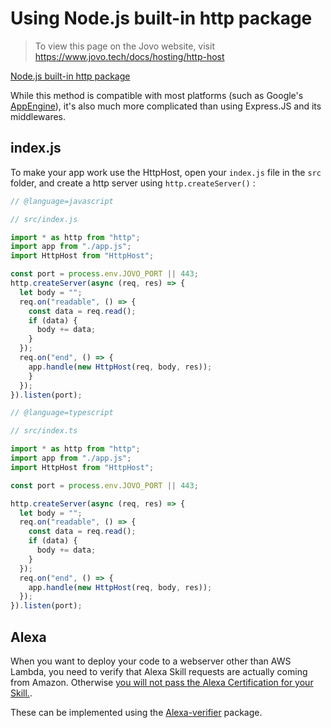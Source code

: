 # Using Node.js built-in http package

> To view this page on the Jovo website, visit https://www.jovo.tech/docs/hosting/http-host

[Node.js built-in http package](https://nodejs.org/api/http.html)

While this method is compatible with most platforms (such as Google's [AppEngine](https://cloud.google.com/appengine/)), it's also much more complicated than using Express.JS and its middlewares.

## index.js

To make your app work use the HttpHost, open your `index.js` file in the `src` folder, and create a http server using `http.createServer()` :

```javascript
// @language=javascript

// src/index.js

import * as http from "http";
import app from "./app.js";
import HttpHost from "HttpHost";

const port = process.env.JOVO_PORT || 443;
http.createServer(async (req, res) => {
  let body = "";
  req.on("readable", () => {
    const data = req.read();
    if (data) {
      body += data;
    }
  });
  req.on("end", () => {
    app.handle(new HttpHost(req, body, res));
    }
  });
}).listen(port);

// @language=typescript

// src/index.ts

import * as http from "http";
import app from "./app.js";
import HttpHost from "HttpHost";

const port = process.env.JOVO_PORT || 443;

http.createServer(async (req, res) => {
  let body = "";
  req.on("readable", () => {
    const data = req.read();
    if (data) {
      body += data;
    }
  });
  req.on("end", () => {
    app.handle(new HttpHost(req, body, res));
  });
}).listen(port);
```

## Alexa

When you want to deploy your code to a webserver other than AWS Lambda, you need to verify that Alexa Skill requests are actually coming from Amazon. Otherwise [you will not pass the Alexa Certification for your Skill.](https://developer.amazon.com/docs/custom-skills/handle-requests-sent-by-alexa.html).

These can be implemented using the [Alexa-verifier](https://www.npmjs.com/package/alexa-verifier) package.


<!--[metadata]: {"description": "Deploy your Google Actions and Alexa Skills to any server with the Jovo Framework using the Node.js built-in http package",
		        "route": "hosting/http-host"}-->

